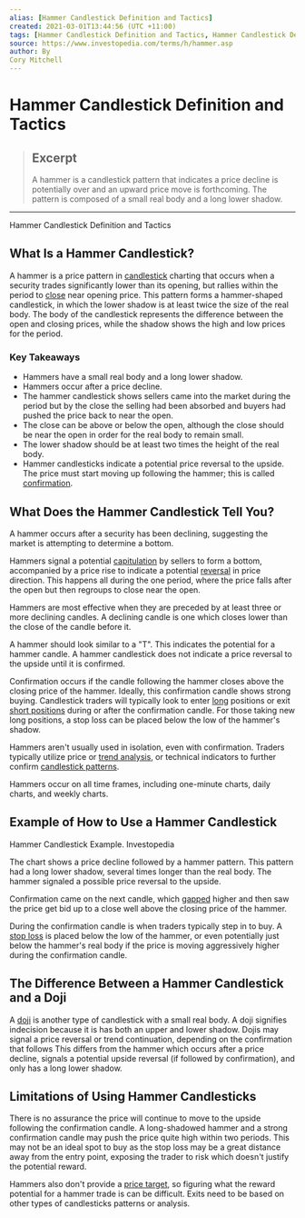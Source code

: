 ```yaml
---
alias: [Hammer Candlestick Definition and Tactics]
created: 2021-03-01T13:44:56 (UTC +11:00)
tags: [Hammer Candlestick Definition and Tactics, Hammer Candlestick Definition and Tactics]
source: https://www.investopedia.com/terms/h/hammer.asp
author: By
Cory Mitchell
---
```


# Hammer Candlestick Definition and Tactics

> ## Excerpt
> A hammer is a candlestick pattern that indicates a price decline is potentially over and an upward price move is forthcoming. The pattern is composed of a small real body and a long lower shadow.

---

Hammer Candlestick Definition and Tactics
## What Is a Hammer Candlestick?

A hammer is a price pattern in [candlestick](https://www.investopedia.com/terms/c/candlestick.asp) charting that occurs when a security trades significantly lower than its opening, but rallies within the period to [close](https://www.investopedia.com/terms/c/closingprice.asp) near opening price. This pattern forms a hammer-shaped candlestick, in which the lower shadow is at least twice the size of the real body. The body of the candlestick represents the difference between the open and closing prices, while the shadow shows the high and low prices for the period.

### Key Takeaways

-   Hammers have a small real body and a long lower shadow.
-   Hammers occur after a price decline.
-   The hammer candlestick shows sellers came into the market during the period but by the close the selling had been absorbed and buyers had pushed the price back to near the open.
-   The close can be above or below the open, although the close should be near the open in order for the real body to remain small.
-   The lower shadow should be at least two times the height of the real body.
-   Hammer candlesticks indicate a potential price reversal to the upside. The price must start moving up following the hammer; this is called [confirmation](https://www.investopedia.com/terms/c/confirmation.asp).

## What Does the Hammer Candlestick Tell You?

A hammer occurs after a security has been declining, suggesting the market is attempting to determine a bottom.

Hammers signal a potential [capitulation](https://www.investopedia.com/terms/c/capitulation.asp) by sellers to form a bottom, accompanied by a price rise to indicate a potential [reversal](https://www.investopedia.com/terms/r/reversal.asp) in price direction. This happens all during the one period, where the price falls after the open but then regroups to close near the open.

Hammers are most effective when they are preceded by at least three or more declining candles. A declining candle is one which closes lower than the close of the candle before it.

A hammer should look similar to a "T". This indicates the potential for a hammer candle. A hammer candlestick does not indicate a price reversal to the upside until it is confirmed.

Confirmation occurs if the candle following the hammer closes above the closing price of the hammer. Ideally, this confirmation candle shows strong buying. Candlestick traders will typically look to enter [long](https://www.investopedia.com/terms/l/long.asp) positions or exit [short positions](https://www.investopedia.com/terms/s/shortselling.asp) during or after the confirmation candle. For those taking new long positions, a stop loss can be placed below the low of the hammer's shadow.

Hammers aren't usually used in isolation, even with confirmation. Traders typically utilize price or [trend analysis](https://www.investopedia.com/terms/t/trendanalysis.asp), or technical indicators to further confirm [candlestick patterns](https://www.investopedia.com/articles/trading/06/advcandlesticks.asp).

Hammers occur on all time frames, including one-minute charts, daily charts, and weekly charts.

## Example of How to Use a Hammer Candlestick

Hammer Candlestick Example. Investopedia

The chart shows a price decline followed by a hammer pattern. This pattern had a long lower shadow, several times longer than the real body. The hammer signaled a possible price reversal to the upside.

Confirmation came on the next candle, which [gapped](https://www.investopedia.com/terms/g/gap.asp) higher and then saw the price get bid up to a close well above the closing price of the hammer.

During the confirmation candle is when traders typically step in to buy. A [stop loss](https://www.investopedia.com/terms/s/stop-lossorder.asp) is placed below the low of the hammer, or even potentially just below the hammer's real body if the price is moving aggressively higher during the confirmation candle.

## The Difference Between a Hammer Candlestick and a Doji

A [doji](https://www.investopedia.com/terms/d/doji.asp) is another type of candlestick with a small real body. A doji signifies indecision because it is has both an upper and lower shadow. Dojis may signal a price reversal or trend continuation, depending on the confirmation that follows This differs from the hammer which occurs after a price decline, signals a potential upside reversal (if followed by confirmation), and only has a long lower shadow.

## Limitations of Using Hammer Candlesticks

There is no assurance the price will continue to move to the upside following the confirmation candle. A long-shadowed hammer and a strong confirmation candle may push the price quite high within two periods. This may not be an ideal spot to buy as the stop loss may be a great distance away from the entry point, exposing the trader to risk which doesn't justify the potential reward.

Hammers also don't provide a [price target](https://www.investopedia.com/terms/p/pricetarget.asp), so figuring what the reward potential for a hammer trade is can be difficult. Exits need to be based on other types of candlesticks patterns or analysis.
